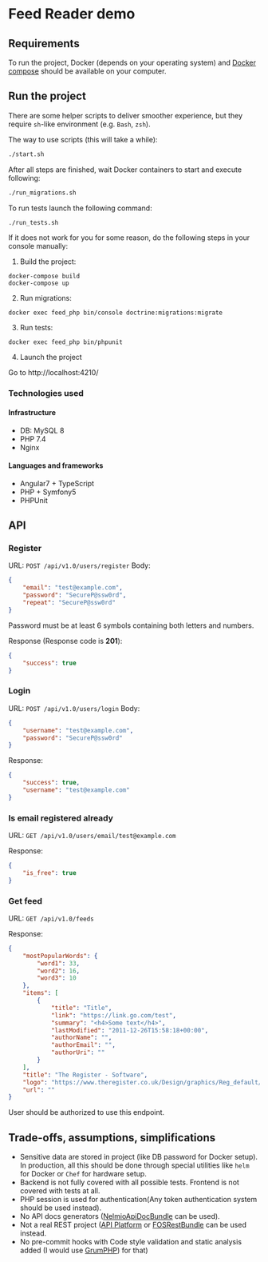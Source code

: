 Feed Reader demo
====================

## Requirements

To run the project, Docker (depends on your operating system) and [Docker compose](https://docs.docker.com/compose/install/) should be available on your computer.

## Run the project
There are some helper scripts to deliver smoother experience, but they require `sh`-like environment (e.g. `Bash`, `zsh`).

The way to use scripts (this will take a while):

```bash
./start.sh
```

After all steps are finished, wait Docker containers to start and execute following:

```bash
./run_migrations.sh
```

To run tests launch the following command:
```bash
./run_tests.sh
```

If it does not work for you for some reason, do the following steps in your console manually:

1. Build the project:
```shell script
docker-compose build
docker-compose up
```

2. Run migrations:
```shell script
docker exec feed_php bin/console doctrine:migrations:migrate
```
3. Run tests:

```shell script
docker exec feed_php bin/phpunit
```

4. Launch the project	

Go to http://localhost:4210/	


### Technologies used

#### Infrastructure
- DB: MySQL 8
- PHP 7.4
- Nginx

#### Languages and frameworks

- Angular7 + TypeScript
- PHP + Symfony5
- PHPUnit

## API

### Register

URL: `POST /api/v1.0/users/register`
Body: 
```json
{
    "email": "test@example.com",
    "password": "SecureP@ssw0rd",
    "repeat": "SecureP@ssw0rd"
}
```
Password must be at least 6 symbols containing both letters and numbers.

Response (Response code is **201**):
```json
{
    "success": true
}
```

### Login

URL: `POST /api/v1.0/users/login`
Body: 
```json
{
    "username": "test@example.com",
    "password": "SecureP@ssw0rd"
}
```

Response:
```json
{
    "success": true,
    "username": "test@example.com"
}
```

### Is email registered already

URL: `GET /api/v1.0/users/email/test@example.com`

Response:
```json
{
    "is_free": true
}
```

### Get feed

URL: `GET /api/v1.0/feeds`

Response:
```json
{
    "mostPopularWords": {
        "word1": 33,
        "word2": 16,
        "word3": 10
    },
    "items": [
        {
            "title": "Title",
            "link": "https://link.go.com/test",
            "summary": "<h4>Some text</h4>",
            "lastModified": "2011-12-26T15:58:18+00:00",
            "authorName": "",
            "authorEmail": "",
            "authorUri": ""
        }
    ],
    "title": "The Register - Software",
    "logo": "https://www.theregister.co.uk/Design/graphics/Reg_default/The_Register_r.png",
    "url": ""
}
```
User should be authorized to use this endpoint.


## Trade-offs, assumptions, simplifications

- Sensitive data are stored in project (like DB password for Docker setup). In production, all this should be done through special utilities like `helm` for Docker or `Chef` for hardware setup.
- Backend is not fully covered with all possible tests. Frontend is not covered with tests at all.
- PHP session is used for authentication(Any token authentication system should be used instead).
- No API docs generators ([NelmioApiDocBundle](https://symfony.com/doc/current/bundles/NelmioApiDocBundle/index.html) can be used).
- Not a real REST project ([API Platform](https://api-platform.com/) or [FOSRestBundle](https://symfony.com/doc/master/bundles/FOSRestBundle/index.html) can be used instead.
- No pre-commit hooks with Code style validation and static analysis added (I would use [GrumPHP](https://github.com/phpro/grumphp)) for that)
